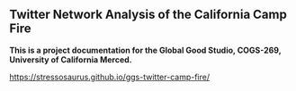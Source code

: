 ## Twitter Network Analysis of the California Camp Fire

**This is a project documentation for the Global Good Studio, COGS-269, University of California Merced.**

https://stressosaurus.github.io/ggs-twitter-camp-fire/
